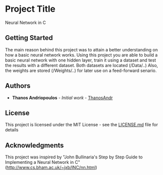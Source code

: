# Project Title

Neural Network in C 

## Getting Started

The main reason behind this project was to attain a better understanding on how a basic neural network works.
Using this project you are able to build a basic neural network with one hidden layer, train it using a dataset and test the results with a different dataset.
Both datasets are located (/Data/..)
Also, the weights are stored (/Weights/..) for later use on a feed-forward senario.

## Authors

* **Thanos Andriopoulos** - *Initial work* - [ThanosAndr](https://github.com/ThanosAndr)

## License

This project is licensed under the MIT License - see the [LICENSE.md](LICENSE.md) file for details

## Acknowledgments

This project was inspired by "John Bullinaria's Step by Step Guide to Implementing a Neural Network in C" (http://www.cs.bham.ac.uk/~jxb/INC/nn.html) 

